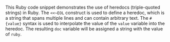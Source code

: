 This Ruby code snippet demonstrates the use of heredocs (triple-quoted strings) in Ruby. The `<<~EOL` construct is used to define a heredoc, which is a string that spans multiple lines and can contain arbitrary text. The `#{value}` syntax is used to interpolate the value of the `value` variable into the heredoc. The resulting `doc` variable will be assigned a string with the value of `ruby`.